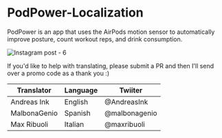 # PodPower-Localization
PodPower is an app that uses the AirPods motion sensor to automatically improve posture, count workout reps, and drink consumption.

![Instagram post - 6](https://user-images.githubusercontent.com/67549402/157517700-3cf8ddef-52f2-488b-8f66-e757502879cc.png)

If you'd like to help with translating, please submit a PR and then I'll send over a promo code as a thank you :)

| Translator     | Language      | Twiiter
| -------------  | ------------- |--------------|
| Andreas Ink    | English       | @AndreasInk
| MalbonaGenio   | Spanish       | @malbonagenio
| Max Ribuoli    | Italian       | @maxribuoli
